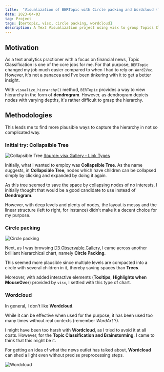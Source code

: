```yaml
---
title:  "Visualization of BERTopic with Circle packing and Wordcloud (feat. visx)"
date: 2023-04-03
tag: Project
tags: [bertopic, visx, circle packing, wordcloud]
description: A Text Visualization project using visx to group Topics Classifications
---
```


## Motivation

As a text analytics practioner with a focus on financial news, Topic Classification is one of the core jobs for me. For that purpose, `BERTopic` changed my job much easier compared to when I had to rely on `Word2Vec`. However, it's not a panacea and I've been tinkering with it to get a better insight. 

With `visualize_hierarchy()` method, `BERTopic` provides a way to view hierarchy in the form of **dendrogram**. However, as dendrogram depicts nodes with varying depths, it's rather difficult to grasp the hierarchy. 


## Methodologies

This leads me to find more plausible ways to capture the hierarchy in not so complicated way.


### Initial try: Collapsible Tree

![Collapsible Tree](/images/collapsible_tree.png)
[Source: visx Gallery - Link Types](https://airbnb.io/visx/linktypes)

Initially, what I wanted to employ was **Collapsible Tree**. As the name suggests, in **Collapsible Tree**, nodes which have children can be collapsed simply by clicking and expanded by doing it again.

As this tree seemed to save the space by collapsing nodes of no interests, I initially thought that would be a good candidate to use instead of **Dendrogram**.

However, with deep levels and plenty of nodes, the layout is messy and the linear structure (left to right, for instance) didn't make it a decent choice for my purpose.


### Circle packing

![Circle packing](/images/circle_packing_tooltip.png)

Next, as I was browsing [D3 Observable Gallery](https://observablehq.com/collection/@d3/charts), I came across another brilliant hierarchical chart, namely **Circle Packing**.

This seemed more plausible since multiple levels are compacted into a circle with several children in it, thereby saving spaces than **Trees**.

Moreover, with added interactive elements (**Tooltips**, **Highlights when MouseOver**) provided by `visx`, I settled with this type of chart. 


### Wordcloud

In general, I don't like **Wordcloud**.

While it can be effective when used for the purpose, it has been used too many times without real contexts (remember *WordArt* ?). 

I might have been too harsh with **Wordcloud**, as I tried to avoid it at all costs. However, for the **Topic Classification and Brainstorming**, I came to think that this might be it.

For getting an idea of what the news outlet has talked about, **Wordcloud** can shed a light even without precise preprocessing steps.

![Wordcloud](/images/wordcloud.png)

